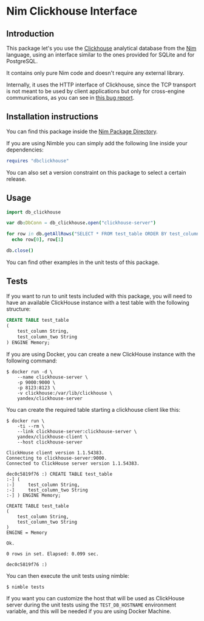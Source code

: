 # Nim Clickhouse Interface

## Introduction

This package let's you use the [Clickhouse](https://clickhouse.yandex/)
analytical database from the [Nim](https://nim-lang.org) language, using an
interface similar to the ones provided for SQLite and for PostgreSQL.

It contains only pure Nim code and doesn't require any external library.

Internally, it uses the HTTP interface of Clickhouse, since the TCP transport
is not meant to be used by client applications but only for cross-engine
communications, as you can see in
[this bug report](https://github.com/yandex/ClickHouse/issues/45).

## Installation instructions

You can find this package inside the [Nim Package Directory](https://nimble.directory/pkg/dbclickhouse).

If you are using Nimble you can simply add the following line inside
your dependencies:

```nim
requires "dbclickhouse"
```

You can also set a version constraint on this package to select a certain
release.

## Usage

```nim
import db_clickhouse

var db:DbConn = db_clickhouse.open("clickhouse-server")

for row in db.getAllRows("SELECT * FROM test_table ORDER BY test_column"):
  echo row[0], row[1]

db.close()
```

You can find other examples in the unit tests of this package.

## Tests

If you want to run to unit tests included with this package, you will need to
have an available ClickHouse instance with a test table with the following
structure:

```sql
CREATE TABLE test_table
(
    test_column String,
    test_column_two String
) ENGINE Memory;
```

If you are using Docker, you can create a new ClickHouse instance with the
following command:

```
$ docker run -d \
    --name clickhouse-server \
    -p 9000:9000 \
    -p 8123:8123 \
    -v clickhouse:/var/lib/clickhouse \
    yandex/clickhouse-server
```

You can create the required table starting a clickhouse client like this:

```
$ docker run \
    -ti --rm \
    --link clickhouse-server:clickhouse-server \
    yandex/clickhouse-client \
    --host clickhouse-server

ClickHouse client version 1.1.54383.
Connecting to clickhouse-server:9000.
Connected to ClickHouse server version 1.1.54383.

dec0c5819f76 :) CREATE TABLE test_table
:-] (
:-]     test_column String,
:-]     test_column_two String
:-] ) ENGINE Memory;

CREATE TABLE test_table
(
    test_column String,
    test_column_two String
)
ENGINE = Memory

Ok.

0 rows in set. Elapsed: 0.099 sec.

dec0c5819f76 :)
```

You can then execute the unit tests using nimble:

```
$ nimble tests
```

If you want you can customize the host that will be used as ClickHouse server
during the unit tests using the `TEST_DB_HOSTNAME` environment variable, and
this will be needed if you are using Docker Machine.
